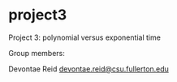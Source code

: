# project3
Project 3: polynomial versus exponential time

Group members:

Devontae Reid devontae.reid@csu.fullerton.edu
